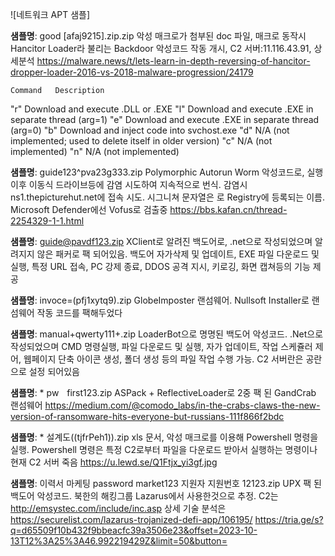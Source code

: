 ![네트워크 APT 샘플]

**샘플명**:  good [afaj9215].zip.zip
악성 매크로가 첨부된 doc 파일, 매크로 동작시 Hancitor Loader라 불리는 Backdoor 악성코드 작동 개시, 
C2 서버:11.116.43.91, 상세분석 https://malware.news/t/lets-learn-in-depth-reversing-of-hancitor-dropper-loader-2016-vs-2018-malware-progression/24179

	Command   Description
"r"   Download and execute .DLL or .EXE
"l"   Download and execute .EXE in separate thread (arg=1)
"e"   Download and execute .EXE in separate thread (arg=0)
"b"   Download and inject code into svchost.exe
"d"   N/A (not implemented; used to delete itself in older version)
"c"   N/A (not implemented)
"n"   N/A (not implemented)


**샘플명**:  guide123^pva23g333.zip
Polymorphic Autorun Worm 악성코드로, 실행 이후 이동식 드라이브등에 감염 시도하여 지속적으로 번식. 감염시 ns1.thepicturehut.net에 접속 시도. 시그니쳐 문자열은 <PATCH2>로 Registry에 등록되는 이름. Microsoft Defender에선 Vofus로 검출중
		https://bbs.kafan.cn/thread-2254329-1-1.html


**샘플명**: guide@pavdf123.zip
XClient로 알려진 백도어로, .net으로 작성되었으며 알려지지 않은 패커로 팩 되어있음. 백도어 자가삭제 및 업데이트, EXE 파일 다운로드 및 실행, 특정 URL 접속, PC 강제 종료, DDOS 공격 지시, 키로깅, 화면 캡쳐등의 기능 제공

**샘플명**: invoce=(pfj1xytq9).zip
GlobeImposter 랜섬웨어. Nullsoft Installer로 랜섬웨어 작동 코드를 팩해두었다
	
**샘플명**: manual+qwerty111+.zip
LoaderBot으로 명명된 백도어 악성코드. .Net으로 작성되었으며 CMD 명령실행, 파일 다운로드 및 실행, 자가 업데이트, 작업 스케쥴러 제어, 웹페이지 단축 아이콘 생성, 폴더 생성 등의 파일 작업 수행 가능. C2 서버란은 공란으로 설정 되어있음
	
	
**샘플명**: * pwㅤfirst123.zip
ASPack + ReflectiveLoader로 2중 팩 된 GandCrab 랜섬웨어
https://medium.com/@comodo_labs/in-the-crabs-claws-the-new-version-of-ransomware-hits-everyone-but-russians-111f866f2bdc


**샘플명**: * 설계도((tjfrPeh1)).zip
xls 문서, 악성 매크로를 이용해 Powershell 명령을 실행.
Powershell 명령은 특정 C2로부터 파일을 다운로드 받아서 실행하는 명령이나 현재 C2 서버 죽음
https://u.lewd.se/Q1Ftjx_yi3gf.jpg


**샘플명**:  이력서 마케팅 password market123 지원자 지원번호 12123.zip
UPX 팩 된 백도어 악성코드. 북한의 해킹그룹 Lazarus에서 사용한것으로 추정. C2는 http://emsystec.com/include/inc.asp
상세 기술 분석은 https://securelist.com/lazarus-trojanized-defi-app/106195/
https://tria.ge/s?q=d65509f10b432f9bbeacfc39a3506e23&offset=2023-10-13T12%3A25%3A46.992219429Z&limit=50&button=